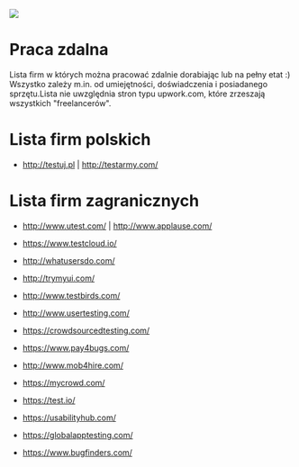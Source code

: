 [![](https://img.shields.io/badge/Facebook-%23TestowanieOprogramowania-blue.svg)](https://www.facebook.com/groups/TestowanieOprogramowania/)


# Praca zdalna

Lista firm w których można pracować zdalnie dorabiając lub na pełny etat :)
Wszystko zależy m.in. od umiejętności, doświadczenia i posiadanego sprzętu.Lista nie uwzględnia stron typu upwork.com, które zrzeszają wszystkich "freelancerów".

# Lista firm polskich

* http://testuj.pl | http://testarmy.com/


# Lista firm zagranicznych

* http://www.utest.com/ | http://www.applause.com/

* https://www.testcloud.io/

* http://whatusersdo.com/

* http://trymyui.com/

* http://www.testbirds.com/

* http://www.usertesting.com/

* https://crowdsourcedtesting.com/

* https://www.pay4bugs.com/

* http://www.mob4hire.com/

* https://mycrowd.com/

* https://test.io/

* https://usabilityhub.com/

* https://globalapptesting.com/

* https://www.bugfinders.com/
